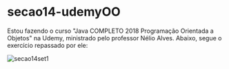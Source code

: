 # secao14-udemyOO

Estou fazendo o curso "Java COMPLETO 2018 Programação Orientada a Objetos" na Udemy, ministrado pelo professor Nélio Alves. Abaixo, segue o exercício repassado por ele:

![secao14set1](https://user-images.githubusercontent.com/30471279/48912222-38137000-ee5c-11e8-98cf-8935f50a61c6.jpg)

